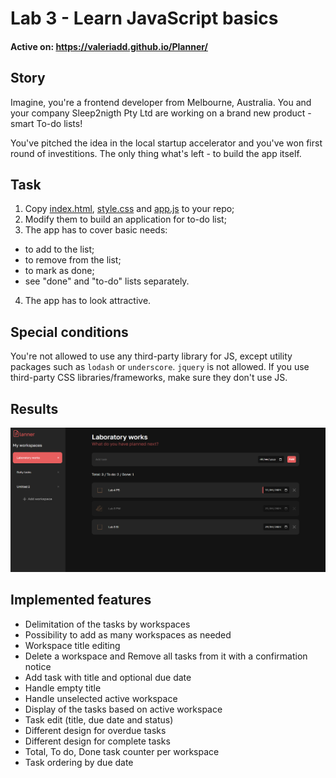 # Lab 3 - Learn JavaScript basics

#### Active on:   https://valeriadd.github.io/Planner/

## Story

Imagine, you're a frontend developer from Melbourne, Australia. You and your company Sleep2nigth Pty Ltd are working on a brand new product - smart To-do lists!

You've pitched the idea in the local startup accelerator and you've won first round of investitions. The only thing what's left - to build the app itself.

## Task

1. Copy [index.html](index.html), [style.css](style.css) and [app.js](app.js) to your repo;
2. Modify them to build an application for to-do list;
3. The app has to cover basic needs:
  - to add to the list;
  - to remove from the list;
  - to mark as done;
  - see "done" and "to-do" lists separately.

4. The app has to look attractive.

## Special conditions

You're not allowed to use any third-party library for JS, except utility packages such as `lodash` or `underscore`. `jquery` is not allowed. If you use third-party CSS libraries/frameworks, make sure they don't use JS.

## Results

![img.png](img.png)

## Implemented features

- Delimitation of the tasks by workspaces
- Possibility to add as many workspaces as needed
- Workspace title editing
- Delete a workspace and Remove all tasks from it with a confirmation notice
- Add task with title and optional due date
- Handle empty title
- Handle unselected active workspace
- Display of the tasks based on active workspace
- Task edit (title, due date and status)
- Different design for overdue tasks
- Different design for complete tasks
- Total, To do, Done task counter per workspace
- Task ordering by due date
